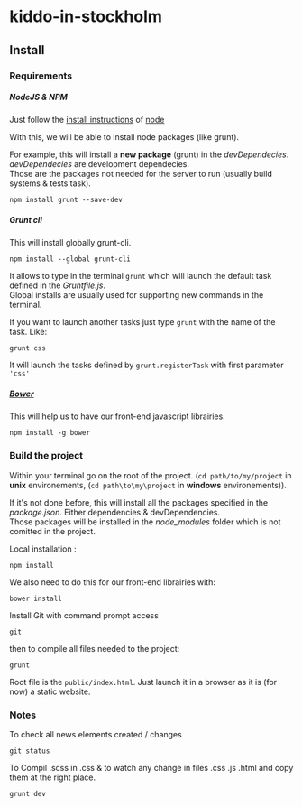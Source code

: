 # kiddo-in-stockholm

## Install

### Requirements

##### NodeJS & NPM

Just follow the [install instructions](http://nodejs.org/download/) of [node](http://nodejs.org/)

With this, we will be able to install node packages (like grunt).

For example, this will install a **new package** (grunt) in the *devDependecies*.  
*devDependecies* are development dependecies.   
Those are the packages not needed for the server to run (usually build systems & tests task). 

```
npm install grunt --save-dev
```


##### Grunt cli

This will install globally grunt-cli.  

```
npm install --global grunt-cli 
```

It allows to type in the terminal `grunt` which will launch the default task defined in the *Gruntfile.js*.  
Global installs are usually used for supporting new commands in the terminal.

If you want to launch another tasks just type `grunt` with the name of the task. Like:

```
grunt css
```

It will launch the tasks defined by `grunt.registerTask` with first parameter `'css'`

##### [Bower](http://bower.io/)

This will help us to have our front-end javascript librairies.

```
npm install -g bower
```


### Build the project

Within your terminal go on the root of the project. (`cd path/to/my/project` in **unix** environements, (`cd path\to\my\project` in **windows** environements)).

If it's not done before, this will install all the packages specified in the *package.json*. Either dependencies & devDependencies.  
Those packages will be installed in the *node_modules* folder which is not comitted in the project.

Local installation :

```
npm install
```

We also need to do this for our front-end librairies with:

```
bower install
```
Install Git with command prompt access

```
git
```

then to compile all files needed to the project:

```
grunt
```

Root file is the `public/index.html`. Just launch it in a browser as it is (for now) a static website.

### Notes

To check all news elements created / changes
```
git status
```

To Compil .scss in .css & to watch any change in files .css .js .html and copy them at the right place.

```
grunt dev
```

